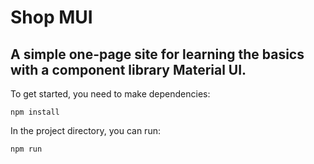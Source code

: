 # Shop MUI

## A simple one-page site for learning the basics with a component library Material UI.

To get started, you need to make dependencies: 

```
npm install
```


In the project directory, you can run:

```
npm run
```


